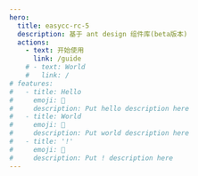```yaml
---
hero:
  title: easycc-rc-5
  description: 基于 ant design 组件库(beta版本)
  actions:
    - text: 开始使用
      link: /guide
    # - text: World
    #   link: /
# features:
#   - title: Hello
#     emoji: 💎
#     description: Put hello description here
#   - title: World
#     emoji: 🌈
#     description: Put world description here
#   - title: '!'
#     emoji: 🚀
#     description: Put ! description here
---
```

